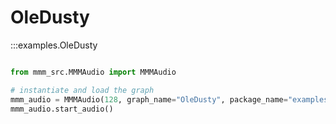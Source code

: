 # OleDusty

:::examples.OleDusty

```python

from mmm_src.MMMAudio import MMMAudio 

# instantiate and load the graph
mmm_audio = MMMAudio(128, graph_name="OleDusty", package_name="examples")
mmm_audio.start_audio()

```
